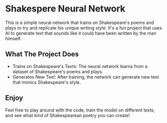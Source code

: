 # Shakespere Neural Network 

This is a simple neural network that trains on Shakespeare's poems and plays to try and replicate his unique writing style. It's a fun project that uses AI to generate text that sounds like it could have been written by the man himself.

## What The Project Does 
- Trains on Shakespeare's Texts: The neural network learns from a dataset of Shakespeare's poems and plays.
- Generates New Text: After training, the network can generate new text that mimics Shakespeare's style.

## Enjoy
Feel free to play around with the code, train the model on different texts, and see what kind of Shakespearean poetry you can create! 
